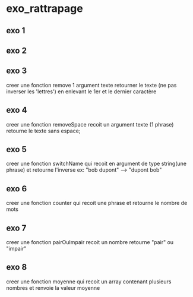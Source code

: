 # exo_rattrapage

## exo 1

## exo 2

## exo 3
creer une fonction remove
1 argument texte
retourner le texte (ne pas inverser les 'lettres') en enlevant le 1er et le dernier caractère

## exo 4
creer une fonction removeSpace
recoit un argument texte (1 phrase)
retourne le texte sans espace;

## exo 5
creer une fonction switchName
qui recoit en argument de type string(une phrase)
et retourne l'inverse
ex: "bob dupont"  --> "dupont bob"

## exo 6
creer une fonction counter
qui recoit une phrase
et retourne le nombre de mots

## exo 7
creer une fonction pairOuImpair
recoit un nombre
retourne "pair" ou "impair"

## exo 8
creer une fonction moyenne
qui recoit un array contenant plusieurs nombres
et renvoie la valeur moyenne
